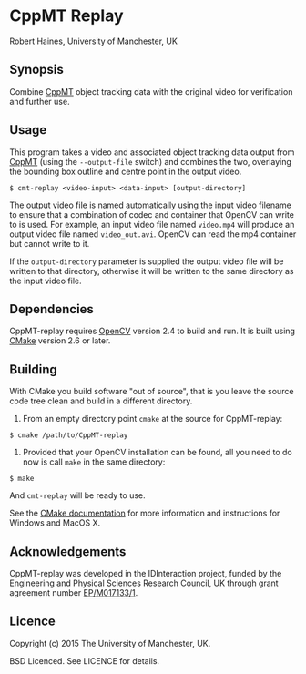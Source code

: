 # CppMT Replay

Robert Haines, University of Manchester, UK

## Synopsis

Combine [CppMT][cmt] object tracking data with the original video for verification and further use.

## Usage

This program takes a video and associated object tracking data output from [CppMT][cmt] (using the `--output-file` switch) and combines the two, overlaying the bounding box outline and centre point in the output video.

```shell
$ cmt-replay <video-input> <data-input> [output-directory]
```

The output video file is named automatically using the input video filename to ensure that a combination of codec and container that OpenCV can write to is used. For example, an input video file named `video.mp4` will produce an output video file named `video_out.avi`. OpenCV can read the mp4 container but cannot write to it.

If the `output-directory` parameter is supplied the output video file will be written to that directory, otherwise it will be written to the same directory as the input video file.

## Dependencies

CppMT-replay requires [OpenCV][ocv] version 2.4 to build and run. It is built using [CMake][cmk] version 2.6 or later.

## Building

With CMake you build software "out of source", that is you leave the source code tree clean and build in a different directory.

1. From an empty directory point `cmake` at the source for CppMT-replay:

  ```shell
  $ cmake /path/to/CppMT-replay
  ```
1. Provided that your OpenCV installation can be found, all you need to do now is call `make` in the same directory:

  ```shell
  $ make
  ```
And `cmt-replay` will be ready to use.

See the [CMake documentation][cmk] for more information and instructions for Windows and MacOS X.

## Acknowledgements

CppMT-replay was developed in the IDInteraction project, funded by the Engineering and Physical Sciences Research Council, UK through grant agreement number [EP/M017133/1][gow].

## Licence

Copyright (c) 2015 The University of Manchester, UK.

BSD Licenced. See LICENCE for details.

[cmt]: https://github.com/gnebehay/CppMT
[gow]: http://gow.epsrc.ac.uk/NGBOViewGrant.aspx?GrantRef=EP/M017133/1
[ocv]: http://opencv.org/
[cmk]: https://cmake.org/
